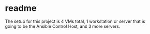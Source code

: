 # readme
The setup for this project is 4 VMs total, 1 workstation or server that is going to be the Ansible Control Host, and 3 more servers.